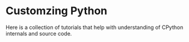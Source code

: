 # Customzing Python

Here is a collection of tutorials that help with understanding of CPython internals and source code.


